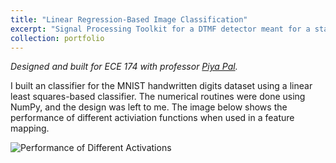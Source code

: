 ```yaml
---
title: "Linear Regression-Based Image Classification"
excerpt: "Signal Processing Toolkit for a DTMF detector meant for a standard numeric dial pad. <br/><img src='/images/LinRegClassification.png'>"
collection: portfolio
---
```

*Designed and built for ECE 174 with professor [Piya Pal](https://jacobsschool.ucsd.edu/faculty/profile?id=411).*

I built an classifier for the MNIST handwritten digits dataset using a linear least squares-based classifier.
The numerical routines were done using NumPy, and the design was left to me. 
The image below shows the performance of different activiation functions when used in a feature mapping.

![Performance of Different Activations](LinRegClassification.png)